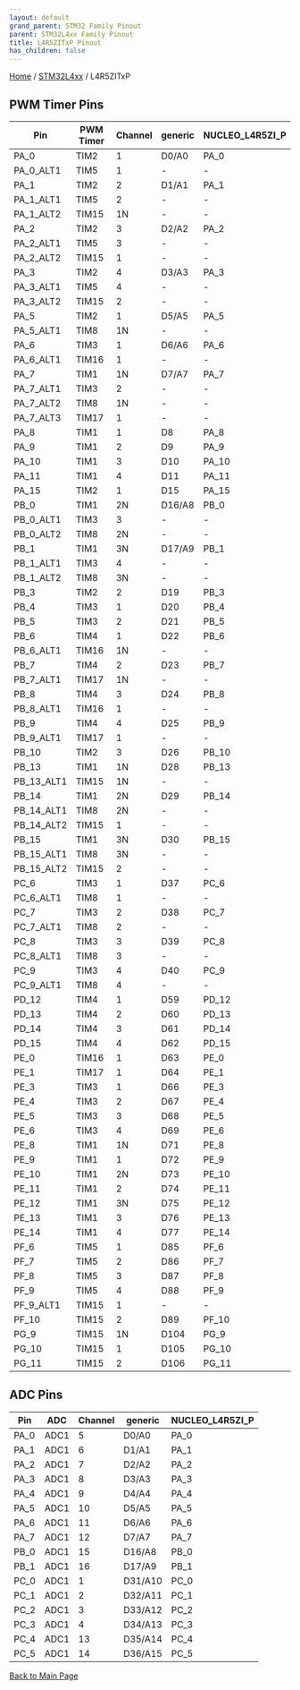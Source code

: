 ```yaml
---
layout: default
grand_parent: STM32 Family Pinout
parent: STM32L4xx Family Pinout
title: L4R5ZITxP Pinout
has_children: false
---
```


[Home](../../index) / [STM32L4xx](../index) / L4R5ZITxP

## PWM Timer Pins

| Pin | PWM Timer | Channel | generic | NUCLEO_L4R5ZI_P |
| --- | --- | --- | --- | --- |
| PA_0 | TIM2 | 1 | D0/A0 | PA_0 |
| PA_0_ALT1 | TIM5 | 1 | - | - |
| PA_1 | TIM2 | 2 | D1/A1 | PA_1 |
| PA_1_ALT1 | TIM5 | 2 | - | - |
| PA_1_ALT2 | TIM15 | 1N | - | - |
| PA_2 | TIM2 | 3 | D2/A2 | PA_2 |
| PA_2_ALT1 | TIM5 | 3 | - | - |
| PA_2_ALT2 | TIM15 | 1 | - | - |
| PA_3 | TIM2 | 4 | D3/A3 | PA_3 |
| PA_3_ALT1 | TIM5 | 4 | - | - |
| PA_3_ALT2 | TIM15 | 2 | - | - |
| PA_5 | TIM2 | 1 | D5/A5 | PA_5 |
| PA_5_ALT1 | TIM8 | 1N | - | - |
| PA_6 | TIM3 | 1 | D6/A6 | PA_6 |
| PA_6_ALT1 | TIM16 | 1 | - | - |
| PA_7 | TIM1 | 1N | D7/A7 | PA_7 |
| PA_7_ALT1 | TIM3 | 2 | - | - |
| PA_7_ALT2 | TIM8 | 1N | - | - |
| PA_7_ALT3 | TIM17 | 1 | - | - |
| PA_8 | TIM1 | 1 | D8 | PA_8 |
| PA_9 | TIM1 | 2 | D9 | PA_9 |
| PA_10 | TIM1 | 3 | D10 | PA_10 |
| PA_11 | TIM1 | 4 | D11 | PA_11 |
| PA_15 | TIM2 | 1 | D15 | PA_15 |
| PB_0 | TIM1 | 2N | D16/A8 | PB_0 |
| PB_0_ALT1 | TIM3 | 3 | - | - |
| PB_0_ALT2 | TIM8 | 2N | - | - |
| PB_1 | TIM1 | 3N | D17/A9 | PB_1 |
| PB_1_ALT1 | TIM3 | 4 | - | - |
| PB_1_ALT2 | TIM8 | 3N | - | - |
| PB_3 | TIM2 | 2 | D19 | PB_3 |
| PB_4 | TIM3 | 1 | D20 | PB_4 |
| PB_5 | TIM3 | 2 | D21 | PB_5 |
| PB_6 | TIM4 | 1 | D22 | PB_6 |
| PB_6_ALT1 | TIM16 | 1N | - | - |
| PB_7 | TIM4 | 2 | D23 | PB_7 |
| PB_7_ALT1 | TIM17 | 1N | - | - |
| PB_8 | TIM4 | 3 | D24 | PB_8 |
| PB_8_ALT1 | TIM16 | 1 | - | - |
| PB_9 | TIM4 | 4 | D25 | PB_9 |
| PB_9_ALT1 | TIM17 | 1 | - | - |
| PB_10 | TIM2 | 3 | D26 | PB_10 |
| PB_13 | TIM1 | 1N | D28 | PB_13 |
| PB_13_ALT1 | TIM15 | 1N | - | - |
| PB_14 | TIM1 | 2N | D29 | PB_14 |
| PB_14_ALT1 | TIM8 | 2N | - | - |
| PB_14_ALT2 | TIM15 | 1 | - | - |
| PB_15 | TIM1 | 3N | D30 | PB_15 |
| PB_15_ALT1 | TIM8 | 3N | - | - |
| PB_15_ALT2 | TIM15 | 2 | - | - |
| PC_6 | TIM3 | 1 | D37 | PC_6 |
| PC_6_ALT1 | TIM8 | 1 | - | - |
| PC_7 | TIM3 | 2 | D38 | PC_7 |
| PC_7_ALT1 | TIM8 | 2 | - | - |
| PC_8 | TIM3 | 3 | D39 | PC_8 |
| PC_8_ALT1 | TIM8 | 3 | - | - |
| PC_9 | TIM3 | 4 | D40 | PC_9 |
| PC_9_ALT1 | TIM8 | 4 | - | - |
| PD_12 | TIM4 | 1 | D59 | PD_12 |
| PD_13 | TIM4 | 2 | D60 | PD_13 |
| PD_14 | TIM4 | 3 | D61 | PD_14 |
| PD_15 | TIM4 | 4 | D62 | PD_15 |
| PE_0 | TIM16 | 1 | D63 | PE_0 |
| PE_1 | TIM17 | 1 | D64 | PE_1 |
| PE_3 | TIM3 | 1 | D66 | PE_3 |
| PE_4 | TIM3 | 2 | D67 | PE_4 |
| PE_5 | TIM3 | 3 | D68 | PE_5 |
| PE_6 | TIM3 | 4 | D69 | PE_6 |
| PE_8 | TIM1 | 1N | D71 | PE_8 |
| PE_9 | TIM1 | 1 | D72 | PE_9 |
| PE_10 | TIM1 | 2N | D73 | PE_10 |
| PE_11 | TIM1 | 2 | D74 | PE_11 |
| PE_12 | TIM1 | 3N | D75 | PE_12 |
| PE_13 | TIM1 | 3 | D76 | PE_13 |
| PE_14 | TIM1 | 4 | D77 | PE_14 |
| PF_6 | TIM5 | 1 | D85 | PF_6 |
| PF_7 | TIM5 | 2 | D86 | PF_7 |
| PF_8 | TIM5 | 3 | D87 | PF_8 |
| PF_9 | TIM5 | 4 | D88 | PF_9 |
| PF_9_ALT1 | TIM15 | 1 | - | - |
| PF_10 | TIM15 | 2 | D89 | PF_10 |
| PG_9 | TIM15 | 1N | D104 | PG_9 |
| PG_10 | TIM15 | 1 | D105 | PG_10 |
| PG_11 | TIM15 | 2 | D106 | PG_11 |


## ADC Pins

| Pin | ADC | Channel | generic | NUCLEO_L4R5ZI_P |
| --- | --- | --- | --- | --- |
| PA_0 | ADC1 | 5 | D0/A0 | PA_0 |
| PA_1 | ADC1 | 6 | D1/A1 | PA_1 |
| PA_2 | ADC1 | 7 | D2/A2 | PA_2 |
| PA_3 | ADC1 | 8 | D3/A3 | PA_3 |
| PA_4 | ADC1 | 9 | D4/A4 | PA_4 |
| PA_5 | ADC1 | 10 | D5/A5 | PA_5 |
| PA_6 | ADC1 | 11 | D6/A6 | PA_6 |
| PA_7 | ADC1 | 12 | D7/A7 | PA_7 |
| PB_0 | ADC1 | 15 | D16/A8 | PB_0 |
| PB_1 | ADC1 | 16 | D17/A9 | PB_1 |
| PC_0 | ADC1 | 1 | D31/A10 | PC_0 |
| PC_1 | ADC1 | 2 | D32/A11 | PC_1 |
| PC_2 | ADC1 | 3 | D33/A12 | PC_2 |
| PC_3 | ADC1 | 4 | D34/A13 | PC_3 |
| PC_4 | ADC1 | 13 | D35/A14 | PC_4 |
| PC_5 | ADC1 | 14 | D36/A15 | PC_5 |


[Back to Main Page](../../index)
